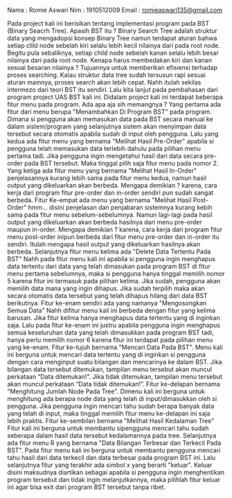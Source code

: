 Nama  : Romie Aswari      Nim : 1910512009      Email : romieaswari135@gmail.com

Pada project kali ini berisikan tentang implementasi program pada BST (Binary Seacrh Tree). Apasih BST itu ? Binary Search Tree adalah struktur data yang mengadopsi konsep Binary Tree namun terdapat aturan bahwa setiap clild node sebelah kiri selalu lebih kecil nilainya dari pada root node. Begitu pula sebaliknya, setiap child node sebelah kanan selalu lebih besar nilainya dari pada root node. Kenapa harus membedakan kiri dan kanan sesuai besaran nilainya ? Tujuannya untuk memberikan efisiensi terhadap proses searching. Kalau struktur data tree sudah tersusun rapi sesuai aturan mainnya, proses search akan lebih cepat. Nahh itulah sekilas intermezo dari teori BST itu sendiri. Lalu kita lanjut pada pembahasan dari program project UAS BST kali ini. Didalam project kali ini terdapat beberapa fitur menu pada program. Ada apa aja sih memangnya ? 
Yang pertama ada fitur dari menu berupa "Menambahkan Di Program BST" pada program. Dimana si pengguna akan memasukan data pada BST secara manual ke dalam sistem/program yang selanjutnya sistem akan menyimpan data tersebut secara otomatis apabila sudah di input oleh pengguna.
Lalu yang kedua ada fitur menu yang bernama "Melihat Hasil Pre-Order" apabila si pengguna telah memasukan data terlebih dahulu pada pilihan menu pertama tadi. Jika pengguna ingin mengetahui hasil dari data secara pre-order pada BST tersebut. Maka tinggal pilih saja fitur menu pada nomor 2.
Yang ketiga ada fitur menu yang bernama "Melihat Hasil In-Order" penjelasannya kurang lebih sama pada fitur menu kedua, namun hasil output yang dikeluarkan akan berbeda. Mengapa demikian ? karena, cara kerja dari program fitur pre-order dan in-order sendiri pun sudah sangat berbeda.
Fitur Ke-empat ada menu yang bernama "Melihat Hasil Post-Order" hmm... disini penjelasan dan penjabaran sistemnya kurang kebih sama pada fitur menu sebelum-sebelumnya. Namun lagi-lagi pada hasil output yang dikeluarkan akan berbeda hasilnya dari menu pre-order maupun in-order. Mengapa demikian ? karena, cara kerja dari program fitur menu post-order inipun berbeda dari fitur menu pre-order dan in-order itu sendiri. Itulah mengapa hasil output yang dikeluarkan hasilnya akan berbeda.
Selanjutnya fitur menu kelima ada "Delete Data Tertentu Pada BST" Nahh pada fitur menu kali ini apabila si pengguna ingin menghapus data tertentu dari data yang telah dimasukan pada program BST di fitur menu pertama sebelumnya, maka si pengguna hanya tinggal memilih nomor 5 karena fitur ini termasuk pada pilihan kelima. Jika sudah, pengguna akan memilih data mana yang ingin dihapus. Jika sudah terpilih maka akan secara otomatis data tersebut yang telah dihapus hilang dari data BST berikutnya.
Fitur ke-enam sendiri ada yang namanya "Mengosongkan Semua Data" Nahh difitur menu kali ini berbeda dengan fitur yang kelima barusan. Jika fitur kelima hanya menghapus data tertentu yang di inginkan saja. Lalu pada fitur ke-enam ini justru apabila pengguna ingin menghapus semua keseluruhan data yang telah dimasukkan pada program BST tadi, hanya perlu memilih nomor 6 karena fitur ini terdapat pada pilihan menu yang ke-enam.
Fitur ke-tujuh bernama "Mencari Data Pada BST". Menu kali ini berguna untuk mencari data tertentu yang di inginkan si pengguna dengan cara menginput suatu bilangan dan mencarinya ke dalam BST. Jika bilangan data tersebut ditemukan, tampilan menu tersebut akan muncul perkataan “Data ditemukan!”. Jika tidak ditemukan, tampilan menu tersebut akan muncul perkataan “Data tidak ditemukan!”.
Fitur ke-delapan bernama "Menghitung Jumlah Node Pada Tree". Dimenu kali ini berguna untuk menghitung ada berapa node data yang telah di input/dimasukkan oleh si pengguna. Jika pengguna ingin mencari tahu sudah berapa banyak data yang telah di input, maka tinggal memilih fitur menu ke-delapan ini saja lebih praktis.
Fitur ke-sembilan bernama "Melihat Hasil Kedalaman Tree" Fitur kali ini berguna untuk membantu sipengguna mencari tahu sudah seberapa dalam hasil data tersebut kedalamannya pada tree.
Selanjutnya ada fitur menu R yang bernama "Data Bilangan Terbesar dan Terkecil Pada BST". Pada fitur menu kali ini berguna untuk membantu pengguna mencari tahu hasil dari data terkecil dan data terbesar pada program BST ini.
Lalu selanjutnya fitur yang terakhir ada simbol x yang berarti "keluar". Keluar disini maksudnya diartikan sebagai apabila si pengguna ingin menghentikan program tersebut dan tidak ingin melanjutkannya, maka pilihlah fitur keluar ini agar bisa exit dari program BST tersebut tanpa ribet.
